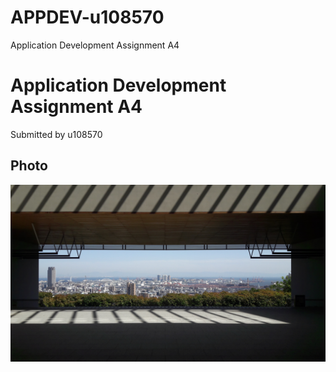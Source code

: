 # APPDEV-u108570
Application Development Assignment A4

# Application Development Assignment A4

Submitted by u108570

## Photo
![View from Kobe University](IMG/20180524_140733.jpg)